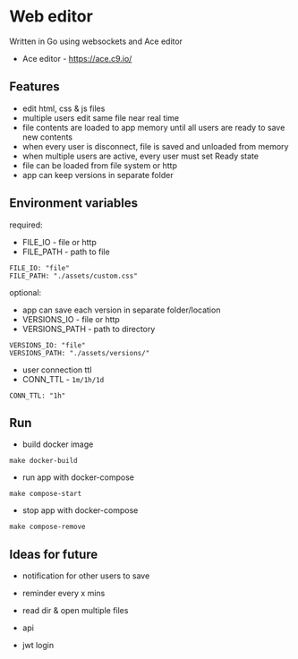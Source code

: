 # Web editor 

Written in Go using websockets and Ace editor

- Ace editor - https://ace.c9.io/

## Features

- edit html, css & js files
- multiple users edit same file near real time
- file contents are loaded to app memory until all users are ready to save new contents
- when every user is disconnect, file is saved and unloaded from memory
- when multiple users are active, every user must set Ready state
- file can be loaded from file system or http
- app can keep versions in separate folder

## Environment variables

required:

- FILE_IO - file or http 
- FILE_PATH - path to file

```
FILE_IO: "file"
FILE_PATH: "./assets/custom.css"
```

optional:

-  app can save each version in separate folder/location
- VERSIONS_IO - file or http 
- VERSIONS_PATH - path to directory

```
VERSIONS_IO: "file"
VERSIONS_PATH: "./assets/versions/"
```

- user connection ttl 
- CONN_TTL - `1m/1h/1d`

```
CONN_TTL: "1h"
```

## Run

- build docker image

```
make docker-build
```

- run app with docker-compose
```
make compose-start
```

- stop app with docker-compose
```
make compose-remove
```

## Ideas for future

- notification for other users to save
 - reminder every x mins

- read dir & open multiple files

- api
- jwt login